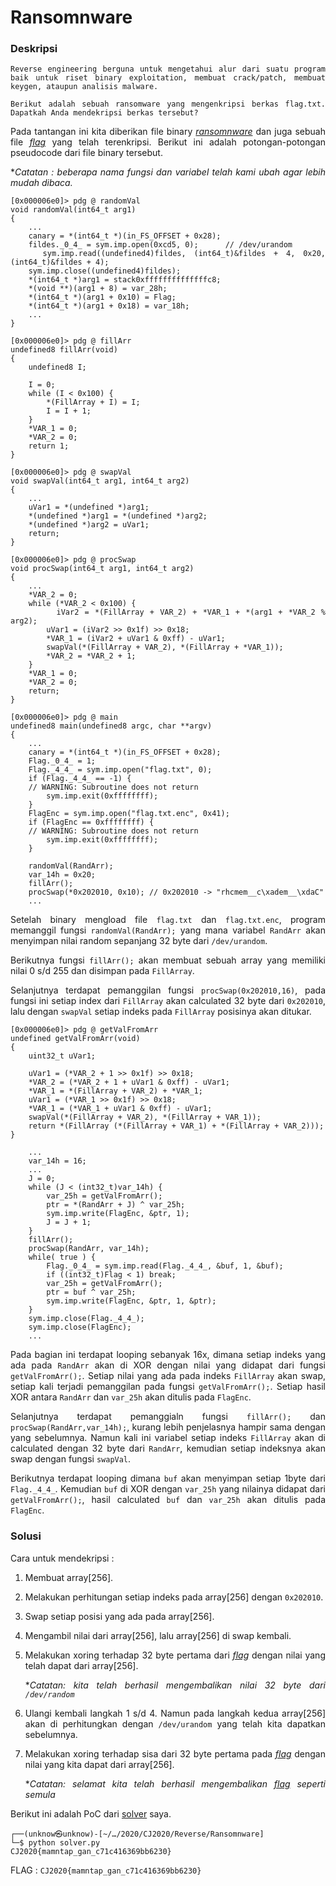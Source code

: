 <div style="text-align: justify">

# Ransomnware

### Deskripsi

```
Reverse engineering berguna untuk mengetahui alur dari suatu program baik untuk riset binary exploitation, membuat crack/patch, membuat keygen, ataupun analisis malware.

Berikut adalah sebuah ransomware yang mengenkripsi berkas flag.txt. Dapatkah Anda mendekripsi berkas tersebut?
```

Pada tantangan ini kita diberikan file binary [*ransomnware*](ransomnware) dan juga sebuah file [*flag*](flag.txt.enc) yang telah terenkripsi. Berikut ini adalah potongan-potongan pseudocode dari file binary tersebut.

**Catatan : beberapa nama fungsi dan variabel telah kami ubah agar lebih mudah dibaca.*


```
[0x000006e0]> pdg @ randomVal
void randomVal(int64_t arg1)
{
    ...    
    canary = *(int64_t *)(in_FS_OFFSET + 0x28);
    fildes._0_4_ = sym.imp.open(0xcd5, 0);      // /dev/urandom
    sym.imp.read((undefined4)fildes, (int64_t)&fildes + 4, 0x20, (int64_t)&fildes + 4);
    sym.imp.close((undefined4)fildes);
    *(int64_t *)arg1 = stack0xffffffffffffffc8;
    *(void **)(arg1 + 8) = var_28h;
    *(int64_t *)(arg1 + 0x10) = Flag;
    *(int64_t *)(arg1 + 0x18) = var_18h;
    ...
}
```
```
[0x000006e0]> pdg @ fillArr
undefined8 fillArr(void)
{
    undefined8 I;
    
    I = 0;
    while (I < 0x100) {
        *(FillArray + I) = I;
        I = I + 1;
    }
    *VAR_1 = 0;
    *VAR_2 = 0;
    return 1;
}
```
```
[0x000006e0]> pdg @ swapVal
void swapVal(int64_t arg1, int64_t arg2)
{
    ...    
    uVar1 = *(undefined *)arg1;
    *(undefined *)arg1 = *(undefined *)arg2;
    *(undefined *)arg2 = uVar1;
    return;
}
```
```
[0x000006e0]> pdg @ procSwap
void procSwap(int64_t arg1, int64_t arg2)
{
    ...
    *VAR_2 = 0;
    while (*VAR_2 < 0x100) {
        iVar2 = *(FillArray + VAR_2) + *VAR_1 + *(arg1 + *VAR_2 % arg2);
        uVar1 = (iVar2 >> 0x1f) >> 0x18;
        *VAR_1 = (iVar2 + uVar1 & 0xff) - uVar1;
        swapVal(*(FillArray + VAR_2), *(FillArray + *VAR_1));
        *VAR_2 = *VAR_2 + 1;
    }
    *VAR_1 = 0;
    *VAR_2 = 0;
    return;
}
```
```
[0x000006e0]> pdg @ main
undefined8 main(undefined8 argc, char **argv)
{
    ...
    canary = *(int64_t *)(in_FS_OFFSET + 0x28);
    Flag._0_4_ = 1;
    Flag._4_4_ = sym.imp.open("flag.txt", 0);
    if (Flag._4_4_ == -1) {
    // WARNING: Subroutine does not return
        sym.imp.exit(0xffffffff);
    }
    FlagEnc = sym.imp.open("flag.txt.enc", 0x41);
    if (FlagEnc == 0xffffffff) {
    // WARNING: Subroutine does not return
        sym.imp.exit(0xffffffff);
    }

    randomVal(RandArr);
    var_14h = 0x20;
    fillArr();
    procSwap(*0x202010, 0x10); // 0x202010 -> "rhcmem__c\xadem__\xdaC"
    ...
```

Setelah binary mengload file `flag.txt` dan `flag.txt.enc`, program memanggil fungsi `randomVal(RandArr);` yang mana variabel `RandArr` akan menyimpan nilai random sepanjang 32 byte dari `/dev/urandom`.

Berikutnya fungsi `fillArr();` akan membuat sebuah array yang memiliki nilai 0 s/d 255 dan disimpan pada `FillArray`. 

Selanjutnya terdapat pemanggilan fungsi `procSwap(0x202010,16)`, pada fungsi ini setiap index dari `FillArray` akan calculated 32 byte dari `0x202010`, lalu dengan `swapVal` setiap indeks pada `FillArray` posisinya akan ditukar. 

```
[0x000006e0]> pdg @ getValFromArr
undefined getValFromArr(void)
{
    uint32_t uVar1;
    
    uVar1 = (*VAR_2 + 1 >> 0x1f) >> 0x18;
    *VAR_2 = (*VAR_2 + 1 + uVar1 & 0xff) - uVar1;
    *VAR_1 = *(FillArray + VAR_2) + *VAR_1;
    uVar1 = (*VAR_1 >> 0x1f) >> 0x18;
    *VAR_1 = (*VAR_1 + uVar1 & 0xff) - uVar1;
    swapVal(*(FillArray + VAR_2), *(FillArray + VAR_1));
    return *(FillArray (*(FillArray + VAR_1) + *(FillArray + VAR_2)));
}
```
```
    ...
    var_14h = 16;
    ...
    J = 0;
    while (J < (int32_t)var_14h) {
        var_25h = getValFromArr();
        ptr = *(RandArr + J) ^ var_25h;
        sym.imp.write(FlagEnc, &ptr, 1);
        J = J + 1;
    }
    fillArr();
    procSwap(RandArr, var_14h);
    while( true ) {
        Flag._0_4_ = sym.imp.read(Flag._4_4_, &buf, 1, &buf);
        if ((int32_t)Flag < 1) break;
        var_25h = getValFromArr();
        ptr = buf ^ var_25h;
        sym.imp.write(FlagEnc, &ptr, 1, &ptr);
    }
    sym.imp.close(Flag._4_4_);
    sym.imp.close(FlagEnc);
    ...
```



Pada bagian ini terdapat looping sebanyak 16x, dimana setiap indeks yang ada pada `RandArr` akan di XOR dengan nilai yang didapat dari fungsi `getValFromArr();`. Setiap nilai yang ada pada indeks `FillArray` akan swap, setiap kali terjadi pemanggilan pada fungsi `getValFromArr();`. Setiap hasil XOR antara `RandArr` dan `var_25h` akan ditulis pada `FlagEnc`.

Selanjutnya terdapat pemanggialn fungsi `fillArr();` dan `procSwap(RandArr,var_14h);`, kurang lebih penjelasnya hampir sama dengan yang sebelumnya. Namun kali ini variabel setiap indeks `FillArray` akan di calculated dengan 32 byte dari `RandArr`, kemudian setiap indeksnya akan swap dengan fungsi `swapVal`.

Berikutnya terdapat looping dimana `buf` akan menyimpan setiap 1byte dari `Flag._4_4_`. Kemudian `buf` di XOR dengan `var_25h` yang nilainya didapat dari `getValFromArr();`, hasil calculated `buf` dan `var_25h` akan ditulis pada `FlagEnc`.

### Solusi

Cara untuk mendekripsi :

1. Membuat array[256].
2. Melakukan perhitungan setiap indeks pada array[256] dengan `0x202010`.
3. Swap setiap posisi yang ada pada array[256].
4. Mengambil nilai dari array[256], lalu array[256] di swap kembali.
5. Melakukan xoring terhadap 32 byte pertama dari [*flag*](flag.txt.enc) dengan nilai yang telah dapat dari array[256].
   
   **Catatan: kita telah berhasil mengembalikan nilai 32 byte dari  `/dev/random`*
6. Ulangi kembali langkah 1 s/d 4. Namun pada langkah kedua array[256] akan di perhitungkan dengan `/dev/urandom` yang telah kita dapatkan sebelumnya.
7. Melakukan xoring terhadap sisa dari 32 byte pertama pada [*flag*](flag.txt.enc) dengan nilai yang kita dapat dari array[256].
   
   **Catatan: selamat kita telah berhasil mengembalikan [*flag*](flag.txt.enc) seperti semula*

Berikut ini adalah PoC dari [solver](solver.py) saya.
```
┌──(unknow㉿unknow)-[~/…/2020/CJ2020/Reverse/Ransomnware]
└─$ python solver.py 
CJ2020{mamntap_gan_c71c416369bb6230}

```

FLAG : `CJ2020{mamntap_gan_c71c416369bb6230}`

</div>